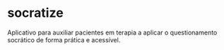 # socratize
Aplicativo para auxiliar pacientes em terapia a aplicar o questionamento socrático de forma prática e acessível.
